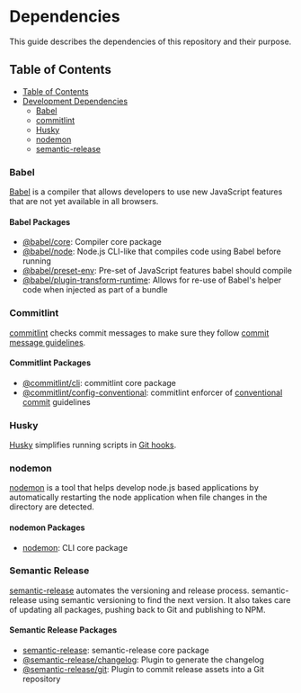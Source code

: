 # Dependencies

This guide describes the dependencies of this repository and their purpose.

## Table of Contents
- [Table of Contents](#table-of-contents)
- [Development Dependencies](#development-dependencies)
  - [Babel](#babel)
  - [commitlint](#commitlint)
  - [Husky](#husky)
  - [nodemon](#nodemon)
  - [semantic-release](#semantic-release)

### Babel

[Babel](https://babeljs.io)
is a compiler that allows developers to use new JavaScript features that are not yet available in all browsers.

#### Babel Packages

- [@babel/core](https://www.npmjs.com/package/@babel/core):
  Compiler core package
- [@babel/node](https://www.npmjs.com/package/@babel/preset-react):
  Node.js CLI-like that compiles code using Babel before running
- [@babel/preset-env](https://www.npmjs.com/package/@babel/preset-env):
  Pre-set of JavaScript features babel should compile
- [@babel/plugin-transform-runtime](https://www.npmjs.com/package/@babel/plugin-transform-runtime):
  Allows for re-use of Babel's helper code when injected as part of a bundle

### Commitlint

[commitlint](https://commitlint.js.org/)
checks commit messages to make sure they follow
[commit message guidelines](https://github.com/webex/components/blob/master/CONTRIBUTING.md#git-commit).

#### Commitlint Packages

- [@commitlint/cli](https://www.npmjs.com/package/@commitlint/cli):
  commitlint core package
- [@commitlint/config-conventional](https://www.npmjs.com/package/@commitlint/config-conventional):
  commitlint enforcer of [conventional commit](https://conventionalcommits.org/) guidelines

### Husky

[Husky](https://github.com/typicode/husky#husky) simplifies running scripts in
[Git hooks](https://git-scm.com/book/en/v2/Customizing-Git-Git-Hooks).

### nodemon

[nodemon](https://nodemon.io/) is a tool that helps develop node.js based applications by
automatically restarting the node application when file changes in the directory are detected.

#### nodemon Packages

- [nodemon](https://www.npmjs.com/package/nodemon):
  CLI core package

### Semantic Release

[semantic-release](https://semantic-release.gitbook.io/semantic-release/)
automates the versioning and release process.
semantic-release using semantic versioning to find the next version.
It also takes care of updating all packages, pushing back to Git and publishing to NPM.

#### Semantic Release Packages

- [semantic-release](https://www.npmjs.com/package/semantic-release):
  semantic-release core package
- [@semantic-release/changelog](https://www.npmjs.com/package/@semantic-release/changelog):
  Plugin to generate the changelog
- [@semantic-release/git](https://www.npmjs.com/package/@semantic-release/git):
  Plugin to commit release assets into a Git repository
